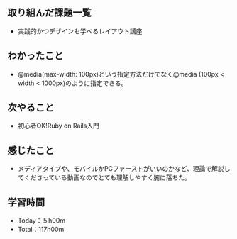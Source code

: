 ## 取り組んだ課題一覧
- 実践的かつデザインも学べるレイアウト講座
## わかったこと
- @media(max-width: 100px)という指定方法だけでなく@media (100px < width < 1000px)のように指定できる。
## 次やること
- 初心者OK!Ruby on Rails入門
## 感じたこと
- メディアタイプや、モバイルかPCファーストがいいのかなど、理論で解説してくださっている動画なのでとても理解しやすく腑に落ちた。
## 学習時間
- Today：５h00m
- Total：117h00m
